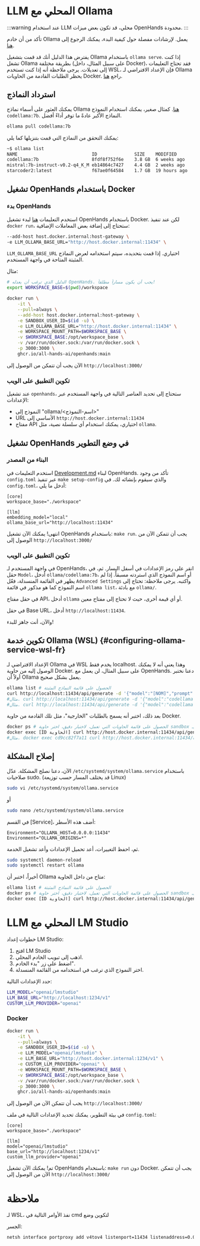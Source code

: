 

# LLM المحلي مع Ollama

:::warning
عند استخدام LLM محلي، قد تكون بعض ميزات OpenHands محدودة.
:::

تأكد من أن خادم Ollama يعمل.
لإرشادات مفصلة حول كيفية البدء، يمكنك الرجوع إلى [هنا](https://github.com/ollama/ollama).

يفترض هذا الدليل أنك قد قمت بتشغيل Ollama باستخدام `ollama serve`. إذا كنت تشغل Ollama بطريقة مختلفة (على سبيل المثال، داخل Docker)، فقد تحتاج التعليمات إلى تعديلات. يرجى ملاحظة أنه إذا كنت تستخدم WSL، فإن الإعداد الافتراضي لـ Ollama يحظر الطلبات القادمة من الحاويات Docker. راجع [هنا](#configuring-ollama-service-wsl-fr).

## استرداد النماذج

يمكنك العثور على أسماء نماذج Ollama [هنا](https://ollama.com/library). كمثال صغير، يمكنك استخدام النموذج `codellama:7b`. النماذج الأكبر عادةً ما توفر أداءً أفضل.

```bash
ollama pull codellama:7b
```

يمكنك التحقق من النماذج التي قمت بتنزيلها كما يلي:

```bash
~$ ollama list
NAME                            ID              SIZE    MODIFIED
codellama:7b                    8fdf8f752f6e    3.8 GB  6 weeks ago
mistral:7b-instruct-v0.2-q4_K_M eb14864c7427    4.4 GB  2 weeks ago
starcoder2:latest               f67ae0f64584    1.7 GB  19 hours ago
```

## تشغيل OpenHands باستخدام Docker

### بدء OpenHands
استخدم التعليمات [هنا](../getting-started) لبدء تشغيل OpenHands باستخدام Docker.
لكن عند تنفيذ `docker run`، ستحتاج إلى إضافة بعض المعاملات الإضافية:

```bash
--add-host host.docker.internal:host-gateway \
-e LLM_OLLAMA_BASE_URL="http://host.docker.internal:11434" \
```

`LLM_OLLAMA_BASE_URL` اختياري. إذا قمت بتحديده، سيتم استخدامه لعرض النماذج المثبتة المتاحة في واجهة المستخدم.

مثال:

```bash
# الدليل الذي ترغب أن يعدله OpenHands. يجب أن يكون مساراً مطلقاً!
export WORKSPACE_BASE=$(pwd)/workspace

docker run \
    -it \
    --pull=always \
    --add-host host.docker.internal:host-gateway \
    -e SANDBOX_USER_ID=$(id -u) \
    -e LLM_OLLAMA_BASE_URL="http://host.docker.internal:11434" \
    -e WORKSPACE_MOUNT_PATH=$WORKSPACE_BASE \
    -v $WORKSPACE_BASE:/opt/workspace_base \
    -v /var/run/docker.sock:/var/run/docker.sock \
    -p 3000:3000 \
    ghcr.io/all-hands-ai/openhands:main
```

الآن يجب أن تتمكن من الوصول إلى `http://localhost:3000/`

### تكوين التطبيق على الويب

عند تشغيل `openhands`، ستحتاج إلى تحديد العناصر التالية في واجهة المستخدم عبر الإعدادات:
- النموذج إلى "ollama/&lt;اسم-النموذج&gt;"
- URL الأساسي إلى `http://host.docker.internal:11434`
- مفتاح API اختياري، يمكنك استخدام أي سلسلة نصية، مثل `ollama`.

## تشغيل OpenHands في وضع التطوير

### البناء من المصدر

استخدم التعليمات في [Development.md](https://github.com/All-Hands-AI/OpenHands/blob/main/Development.md) لبناء OpenHands.
تأكد من وجود `config.toml` عبر تنفيذ `make setup-config` والذي سيقوم بإنشائه لك. في `config.toml`، أدخل ما يلي:

```
[core]
workspace_base="./workspace"

[llm]
embedding_model="local"
ollama_base_url="http://localhost:11434"
```

انتهى! يمكنك الآن تشغيل OpenHands باستخدام: `make run`. يجب أن تتمكن الآن من الوصول إلى `http://localhost:3000/`

### تكوين التطبيق على الويب

في واجهة المستخدم لـ OpenHands، انقر على رمز الإعدادات في أسفل اليسار.
ثم، في حقل `Model`، أدخل `ollama/codellama:7b`، أو اسم النموذج الذي استردته مسبقاً.
إذا لم يظهر في القائمة المنسدلة، فعّل `Advanced Settings` واكتبه. يرجى ملاحظة: تحتاج إلى اسم النموذج كما هو مذكور في قائمة `ollama list`، مع بادئة `ollama/`.

في حقل مفتاح API، أدخل `ollama` أو أي قيمة أخرى، حيث لا تحتاج إلى مفتاح معين.

في حقل Base URL، أدخل `http://localhost:11434`.

والآن، أنت جاهز للبدء!

## تكوين خدمة Ollama (WSL) {#configuring-ollama-service-wsl-fr}

الإعداد الافتراضي لـ Ollama في WSL يخدم فقط localhost. وهذا يعني أنه لا يمكنك الوصول إليه من حاوية Docker. على سبيل المثال، لن يعمل مع OpenHands. دعنا نختبر أولاً أن Ollama يعمل بشكل صحيح.

```bash
ollama list # الحصول على قائمة النماذج المثبتة
curl http://localhost:11434/api/generate -d '{"model":"[NOM]","prompt":"hi"}'
#مثال. curl http://localhost:11434/api/generate -d '{"model":"codellama:7b","prompt":"hi"}'
#مثال. curl http://localhost:11434/api/generate -d '{"model":"codellama","prompt":"hi"}' #العلامة اختيارية إذا كان هناك نموذج واحد فقط
```

بعد ذلك، اختبر أنه يسمح بالطلبات "الخارجية"، مثل تلك القادمة من حاوية Docker.

```bash
docker ps # الحصول على قائمة الحاويات التي تعمل، لاختبار دقيق، اختر حاوية sandbox الخاصة بـ OpenHands.
docker exec [ID الحاوية] curl http://host.docker.internal:11434/api/generate -d '{"model":"[NOM]","prompt":"hi"}'
#مثال. docker exec cd9cc82f7a11 curl http://host.docker.internal:11434/api/generate -d '{"model":"codellama","prompt":"hi"}'
```

## إصلاح المشكلة

الآن، دعنا نصلح المشكلة. عدّل `/etc/systemd/system/ollama.service` باستخدام صلاحيات sudo. (قد يختلف المسار حسب توزيعة Linux)

```bash
sudo vi /etc/systemd/system/ollama.service
```

أو

```bash
sudo nano /etc/systemd/system/ollama.service
```

في القسم [Service]، أضف هذه الأسطر:

```
Environment="OLLAMA_HOST=0.0.0.0:11434"
Environment="OLLAMA_ORIGINS=*"
```

ثم، احفظ التغييرات، أعد تحميل الإعدادات وأعد تشغيل الخدمة.

```bash
sudo systemctl daemon-reload
sudo systemctl restart ollama
```

أخيراً، اختبر أن Ollama متاح من داخل الحاوية:

```bash
ollama list # الحصول على قائمة النماذج المثبتة
docker ps # الحصول على قائمة الحاويات التي تعمل، لاختبار دقيق، اختر حاوية sandbox الخاصة بـ OpenHands.
docker exec [ID الحاوية] curl http://host.docker.internal:11434/api/generate -d '{"model":"[NOM]","prompt":"hi"}'
```

# LLM المحلي مع LM Studio

خطوات إعداد LM Studio:
1. افتح LM Studio
2. اذهب إلى تبويب الخادم المحلي.
3. اضغط على زر "بدء الخادم".
4. اختر النموذج الذي ترغب في استخدامه من القائمة المنسدلة.

حدد الإعدادات التالية:
```bash
LLM_MODEL="openai/lmstudio"
LLM_BASE_URL="http://localhost:1234/v1"
CUSTOM_LLM_PROVIDER="openai"
```

### Docker

```bash
docker run \
    -it \
    --pull=always \
    -e SANDBOX_USER_ID=$(id -u) \
    -e LLM_MODEL="openai/lmstudio" \
    -e LLM_BASE_URL="http://host.docker.internal:1234/v1" \
    -e CUSTOM_LLM_PROVIDER="openai" \
    -e WORKSPACE_MOUNT_PATH=$WORKSPACE_BASE \
    -v $WORKSPACE_BASE:/opt/workspace_base \
    -v /var/run/docker.sock:/var/run/docker.sock \
    -p 3000:3000 \
    ghcr.io/all-hands-ai/openhands:main
```

يجب أن تتمكن الآن من الوصول إلى `http://localhost:3000/`

في بيئة التطوير، يمكنك تحديد الإعدادات التالية في ملف `config.toml`:

```
[core]
workspace_base="./workspace"

[llm]
model="openai/lmstudio"
base_url="http://localhost:1234/v1"
custom_llm_provider="openai"
```

تم! يمكنك الآن تشغيل OpenHands باستخدام: `make run` دون Docker. يجب أن تتمكن الآن من الوصول إلى `http://localhost:3000/`

# ملاحظة

لـ WSL، نفذ الأوامر التالية في cmd لتكوين وضع

 الجسر:

```bash
netsh interface portproxy add v4tov4 listenport=11434 listenaddress=0.0.0.0 connectport=11434 connectaddress=localhost
```